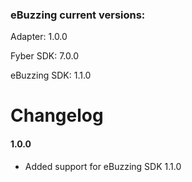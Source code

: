 ### eBuzzing current versions:

Adapter: 1.0.0

Fyber SDK: 7.0.0

eBuzzing SDK: 1.1.0

# Changelog

#### 1.0.0

- Added support for eBuzzing SDK 1.1.0
